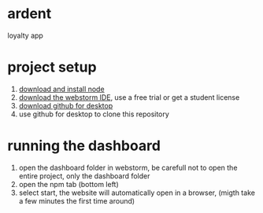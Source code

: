 # ardent
loyalty app

# project setup
1. [download and install node](https://nodejs.org/en/)
2. [download the webstorm IDE](https://www.jetbrains.com/webstorm/), use a free trial or get a student license
3. [download github for desktop](https://desktop.github.com)
4. use github for desktop to clone this repository

# running the dashboard
1. open the dashboard folder in webstorm, be carefull not to open the entire project, only the dashboard folder
2. open the npm tab (bottom left)
3. select start, the website will automatically open in a browser, (migth take a few minutes the first time around)
